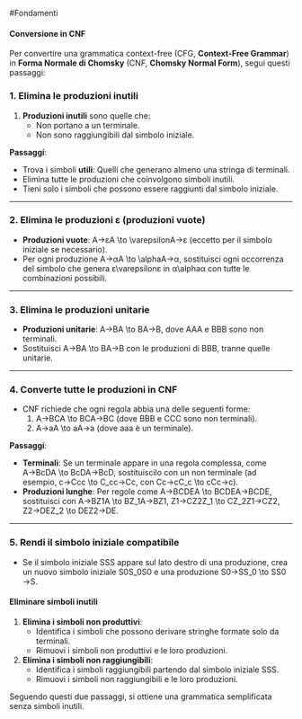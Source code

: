 #Fondamenti 

#### Conversione in CNF
Per convertire una grammatica context-free (CFG, **Context-Free Grammar**) in **Forma Normale di Chomsky** (CNF, **Chomsky Normal Form**), segui questi passaggi:

### 1. **Elimina le produzioni inutili**

1. **Produzioni inutili** sono quelle che:
    - Non portano a un terminale.
    - Non sono raggiungibili dal simbolo iniziale.

**Passaggi**:

- Trova i simboli **utili**: Quelli che generano almeno una stringa di terminali.
- Elimina tutte le produzioni che coinvolgono simboli inutili.
- Tieni solo i simboli che possono essere raggiunti dal simbolo iniziale.

---

### 2. **Elimina le produzioni ε (produzioni vuote)**

- **Produzioni vuote**: A→εA \to \varepsilonA→ε (eccetto per il simbolo iniziale se necessario).
- Per ogni produzione A→αA \to \alphaA→α, sostituisci ogni occorrenza del simbolo che genera ε\varepsilonε in α\alphaα con tutte le combinazioni possibili.

---

### 3. **Elimina le produzioni unitarie**

- **Produzioni unitarie**: A→BA \to BA→B, dove AAA e BBB sono non terminali.
- Sostituisci A→BA \to BA→B con le produzioni di BBB, tranne quelle unitarie.

---

### 4. **Converte tutte le produzioni in CNF**

- CNF richiede che ogni regola abbia una delle seguenti forme:
    1. A→BCA \to BCA→BC (dove BBB e CCC sono non terminali).
    2. A→aA \to aA→a (dove aaa è un terminale).

**Passaggi**:

- **Terminali**: Se un terminale appare in una regola complessa, come A→BcDA \to BcDA→BcD, sostituiscilo con un non terminale (ad esempio, c→Ccc \to C_cc→Cc​, con Cc→cC_c \to cCc​→c).
- **Produzioni lunghe**: Per regole come A→BCDEA \to BCDEA→BCDE, sostituisci con A→BZ1A \to BZ_1A→BZ1​, Z1→CZ2Z_1 \to CZ_2Z1​→CZ2​, Z2→DEZ_2 \to DEZ2​→DE.

---

### 5. **Rendi il simbolo iniziale compatibile**

- Se il simbolo iniziale SSS appare sul lato destro di una produzione, crea un nuovo simbolo iniziale S0S_0S0​ e una produzione S0→SS_0 \to SS0​→S.



#### Eliminare simboli inutili

1. **Elimina i simboli non produttivi**:
    - Identifica i simboli che possono derivare stringhe formate solo da terminali.
    - Rimuovi i simboli non produttivi e le loro produzioni.
2. **Elimina i simboli non raggiungibili**:
    - Identifica i simboli raggiungibili partendo dal simbolo iniziale SSS.
    - Rimuovi i simboli non raggiungibili e le loro produzioni.

Seguendo questi due passaggi, si ottiene una grammatica semplificata senza simboli inutili.

